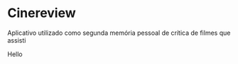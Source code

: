 # Cinereview

Aplicativo utilizado como segunda memória pessoal de crítica de filmes que assisti

Hello
